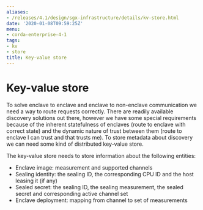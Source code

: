 ```yaml
---
aliases:
- /releases/4.1/design/sgx-infrastructure/details/kv-store.html
date: '2020-01-08T09:59:25Z'
menu:
- corda-enterprise-4-1
tags:
- kv
- store
title: Key-value store
---
```



# Key-value store

To solve enclave to enclave and enclave to non-enclave communication we need a way to route requests correctly. There
are readily available discovery solutions out there, however we have some special requirements because of the inherent
statefulness of enclaves (route to enclave with correct state) and the dynamic nature of trust between them (route to
enclave I can trust and that trusts me). To store metadata about discovery we can need some kind of distributed
key-value store.

The key-value store needs to store information about the following entities:


* Enclave image: measurement and supported channels
* Sealing identity: the sealing ID, the corresponding CPU ID and the host leasing it (if any)
* Sealed secret: the sealing ID, the sealing measurement, the sealed secret and corresponding active channel set
* Enclave deployment: mapping from channel to set of measurements

